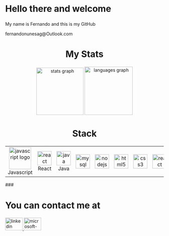 <h1 align="left">Hello there and welcome</h2>

###

<p align="left">My name is Fernando and this is my GitHub</p>
<p align="left">fernandonunesag@Outlook.com</p>


###


<h1 align="center">My Stats</h2>

###

<div align="center">
  <img src="https://github-readme-stats.vercel.app/api?username=FernandoNunesAguiar&hide_title=false&hide_rank=false&show_icons=true&include_all_commits=true&count_private=true&disable_animations=false&theme=ayu-mirage&locale=en&hide_border=false&order=1" height="150" alt="stats graph"  />
  <img src="https://github-readme-stats.vercel.app/api/top-langs?username=FernandoNunesAguiar&locale=en&hide_title=false&layout=compact&card_width=320&langs_count=5&theme=ayu-mirage&hide_border=false&order=2" height="153" alt="languages graph"  />
</div>

###

<h1 align="center">Stack</h2>

###
<table align ="center" width="96">
  <tr>
    <td align="center" width="96">
      <img src="https://www.vectorlogo.zone/logos/javascript/javascript-icon.svg" height="70" alt="javascript logo"  />
      <br>Javascript
    </td>
    <td align="center" width="96">
      <img src="https://www.vectorlogo.zone/logos/reactjs/reactjs-ar21~bgwhite.svg" height="45" alt="react logo"  />
      <br>React
    </td>
     <td align="center" width="96">
      <img src="https://techstack-generator.vercel.app/java-icon.svg" height="45" alt="java logo"  />
      <br>Java
     </td>
     <td align="center" width="96">
      <img src="https://skillicons.dev/icons?i=mysql" height="45" alt="mysql logo"  />
     </td>
     <td align="center" width="96">
      <img src="https://skillicons.dev/icons?i=nodejs" height="45" alt="nodejs logo"  />
     </td>
     <td align="center" width="96">
      <img src="https://skillicons.dev/icons?i=html" height="45" alt="html5 logo"  />
     </td>
     <td align="center" width="96">
      <img src="https://skillicons.dev/icons?i=css" height="45" alt="css3 logo"  />
     </td>
     <td align="center" width="96">
      <img src="https://skillicons.dev/icons?i=react_native" height="45" alt="react native logo"  />
     </td>
  </tr>
</table>
###

<h1 align="left">You can contact me at</h2>

###

<div align="left">
  <a href="https://www.linkedin.com/in/fernandonunesdeaguiar" target="_blank">
    <img src="https://raw.githubusercontent.com/maurodesouza/profile-readme-generator/master/src/assets/icons/social/linkedin/default.svg" width="55" height="40" alt="linkedin logo"  />
  </a>
  <a href="fernandonunesag@outlook.com" target="_blank">
    <img src="https://raw.githubusercontent.com/maurodesouza/profile-readme-generator/master/src/assets/icons/social/microsoft-outlook/default.svg" width="55" height="40" alt="microsoft-outlook logo"  />
  </a>
</div>

###
